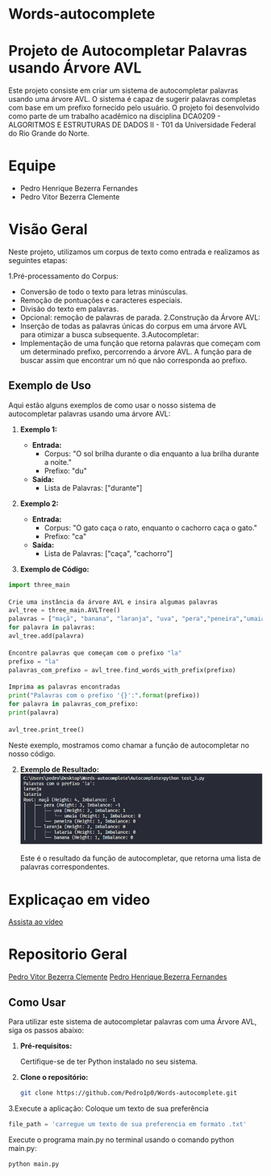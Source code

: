 # Words-autocomplete
# Projeto de Autocompletar Palavras usando Árvore AVL

Este projeto consiste em criar um sistema de autocompletar palavras usando uma árvore AVL. O sistema é capaz de sugerir palavras completas com base em um prefixo fornecido pelo usuário. O projeto foi desenvolvido como parte de um trabalho acadêmico na disciplina DCA0209 - ALGORITMOS E ESTRUTURAS DE DADOS II - T01 da Universidade Federal do Rio Grande do Norte.

# Equipe
- Pedro Henrique Bezerra Fernandes
- Pedro Vitor Bezerra Clemente

# Visão Geral
Neste projeto, utilizamos um corpus de texto como entrada e realizamos as seguintes etapas:

1.Pré-processamento do Corpus:
- Conversão de todo o texto para letras minúsculas.
- Remoção de pontuações e caracteres especiais.
- Divisão do texto em palavras.
- Opcional: remoção de palavras de parada.
2.Construção da Árvore AVL:
- Inserção de todas as palavras únicas do corpus em uma árvore AVL para otimizar a busca subsequente.
3.Autocompletar:
- Implementação de uma função que retorna palavras que começam com um determinado prefixo, percorrendo a árvore AVL. A função para de buscar assim que encontrar um nó que não corresponda ao prefixo.

## Exemplo de Uso

Aqui estão alguns exemplos de como usar o nosso sistema de autocompletar palavras usando uma árvore AVL:

1. **Exemplo 1:**
   - **Entrada:**
     - Corpus: "O sol brilha durante o dia enquanto a lua brilha durante a noite."
     - Prefixo: "du"
   - **Saída:**
     - Lista de Palavras: ["durante"]

2. **Exemplo 2:**
   - **Entrada:**
     - Corpus: "O gato caça o rato, enquanto o cachorro caça o gato."
     - Prefixo: "ca"
   - **Saída:**
     - Lista de Palavras: ["caça", "cachorro"]

1. **Exemplo de Código:**
```python
import three_main

Crie uma instância da árvore AVL e insira algumas palavras
avl_tree = three_main.AVLTree()
palavras = ["maçã", "banana", "laranja", "uva", "pera","peneira","umaia","lataria"]
for palavra in palavras:
avl_tree.add(palavra)

Encontre palavras que começam com o prefixo "la"
prefixo = "la"
palavras_com_prefixo = avl_tree.find_words_with_prefix(prefixo)

Imprima as palavras encontradas
print("Palavras com o prefixo '{}':".format(prefixo))
for palavra in palavras_com_prefixo:
print(palavra)

avl_tree.print_tree()
```
   
   Neste exemplo, mostramos como chamar a função de autocompletar no nosso código.

2. **Exemplo de Resultado:**
![Resultado no VSCode](https://github.com/Pedro1p0/Words-autocomplete/raw/main/Autocomplete/resul_AED.png)

   
   
   Este é o resultado da função de autocompletar, que retorna uma lista de palavras correspondentes.

# Explicaçao em video
[Assista ao vídeo](https://www.youtube.com/embed/98V-UI0NGlg)

# Repositorio Geral
[Pedro Vitor Bezerra Clemente](https://github.com/Pedro1p0/Algoritmo-e-estrutura-de-dados-ll.git)
[Pedro Henrique Bezerra Fernandes](https://github.com/PedroHenrique18/Algoritmo-e-estrutura-de-dados-II.)

## Como Usar

Para utilizar este sistema de autocompletar palavras com uma Árvore AVL, siga os passos abaixo:

1. **Pré-requisitos:**

   Certifique-se de ter Python instalado no seu sistema.

2. **Clone o repositório:**

   ```bash
   git clone https://github.com/Pedro1p0/Words-autocomplete.git

3.Execute a aplicação:
Coloque um texto de sua preferência
```python
file_path = 'carregue um texto de sua preferencia em formato .txt'
```
Execute o programa main.py no terminal usando o comando python main.py:
```python
python main.py
```
   

